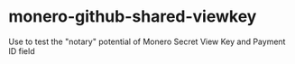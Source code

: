 # monero-github-shared-viewkey
Use to test the "notary" potential of Monero Secret View Key and Payment ID field
